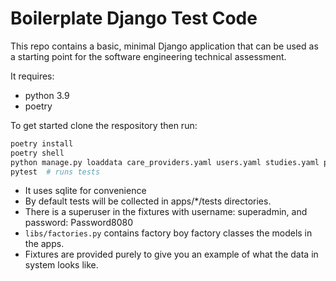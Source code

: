 # Boilerplate Django Test Code

This repo contains a basic, minimal Django application that can be used as a starting point for the software engineering
technical assessment.

It requires:

* python 3.9
* poetry

To get started clone the respository then run:

```bash
poetry install
poetry shell
python manage.py loaddata care_providers.yaml users.yaml studies.yaml patients.yaml
pytest  # runs tests
```

* It uses sqlite for convenience
* By default tests will be collected in apps/*/tests directories.
* There is a superuser in the fixtures with username: superadmin, and password: Password8080
* `libs/factories.py` contains factory boy factory classes the models in the apps.
* Fixtures are provided purely to give you an example of what the data in system looks like.


